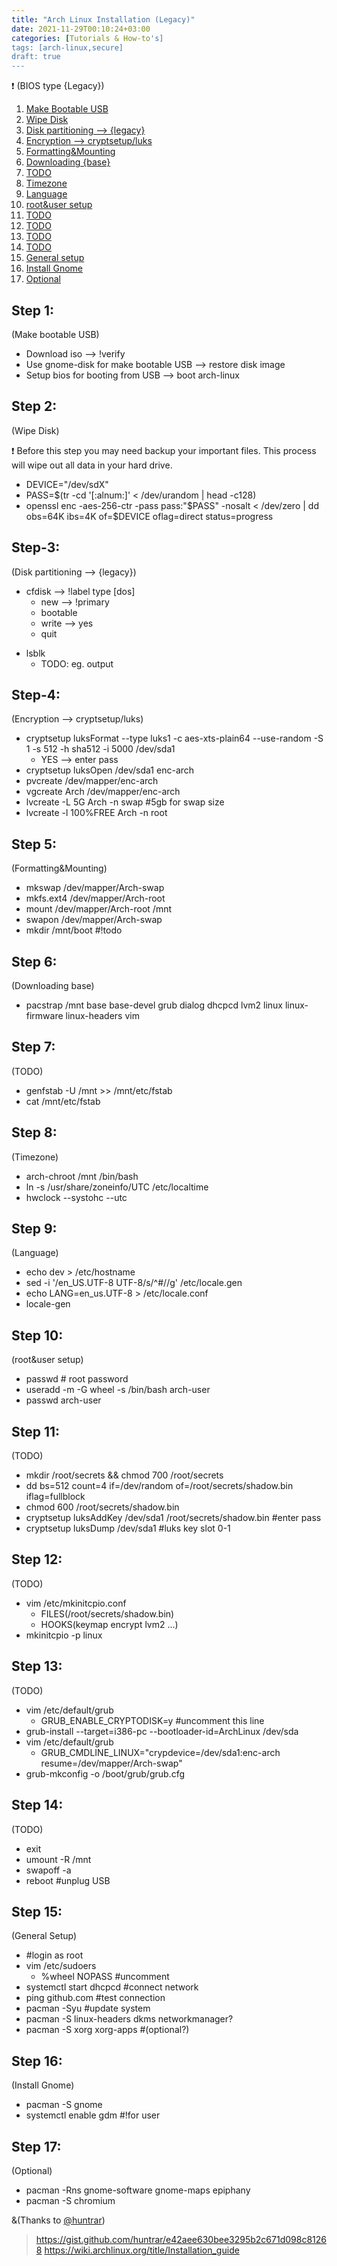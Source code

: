 ```yaml
---
title: "Arch Linux Installation (Legacy)"
date: 2021-11-29T00:10:24+03:00
categories: [Tutorials & How-to's]
tags: [arch-linux,secure]
draft: true
---
```


:heavy_exclamation_mark: (BIOS type {Legacy})

1. [Make Bootable USB](#step-1)
1. [Wipe Disk](#step-2)
1. [Disk partitioning –> {legacy}](#step-3)
1. [Encryption --> cryptsetup/luks](#step-4)
1. [Formatting&Mounting](#step-5)
1. [Downloading {base}](#step-6)
1. [TODO](#step-7)
1. [Timezone](#step-8)
1. [Language](#step-9)
1. [root&user setup](#step-10)
1. [TODO](#step-11)
1. [TODO](#step-12)
1. [TODO](#step-13)
1. [TODO](#step-14)
1. [General setup](#step-15)
1. [Install Gnome](#step-16)
1. [Optional](#step-17)

## Step 1:
(Make bootable USB)
- Download iso --> !verify
- Use gnome-disk for make bootable USB --> restore disk image
- Setup bios for booting from USB --> boot arch-linux

## Step 2:
(Wipe Disk)

:heavy_exclamation_mark: Before this step you may need backup your important files. This process will wipe out all data in your hard drive.
- DEVICE="/dev/sdX"
- PASS=$(tr -cd '[:alnum:]' < /dev/urandom | head -c128)
- openssl enc -aes-256-ctr -pass pass:"$PASS" -nosalt < /dev/zero | dd obs=64K ibs=4K of=$DEVICE oflag=direct status=progress

## Step-3:
(Disk partitioning --> {legacy})
* cfdisk --> !label type [dos]
    - new --> !primary
    - bootable
    - write --> yes
    - quit

- lsblk
    - TODO: eg. output

## Step-4:
(Encryption --> cryptsetup/luks)
- cryptsetup luksFormat --type luks1 -c aes-xts-plain64 --use-random -S 1 -s 512 -h sha512 -i 5000 /dev/sda1
    - YES --> enter pass
- cryptsetup luksOpen /dev/sda1 enc-arch
- pvcreate /dev/mapper/enc-arch
- vgcreate Arch /dev/mapper/enc-arch
- lvcreate -L 5G Arch -n swap #5gb for swap size
- lvcreate -l 100%FREE Arch -n root

## Step 5:
(Formatting&Mounting)
- mkswap /dev/mapper/Arch-swap
- mkfs.ext4 /dev/mapper/Arch-root
- mount /dev/mapper/Arch-root /mnt
- swapon /dev/mapper/Arch-swap
- mkdir /mnt/boot #!todo

## Step 6:
(Downloading base)
- pacstrap /mnt base base-devel grub dialog dhcpcd lvm2 linux linux-firmware linux-headers vim

## Step 7:
(TODO)
- genfstab -U /mnt >> /mnt/etc/fstab
- cat /mnt/etc/fstab

## Step 8:
(Timezone)
- arch-chroot /mnt /bin/bash
- ln -s /usr/share/zoneinfo/UTC /etc/localtime
- hwclock --systohc --utc

## Step 9:
(Language)
- echo dev > /etc/hostname
- sed -i '/en_US.UTF-8 UTF-8/s/^#//g' /etc/locale.gen
- echo LANG=en_us.UTF-8 > /etc/locale.conf
- locale-gen

## Step 10:
(root&user setup)
- passwd # root password
- useradd -m -G wheel -s /bin/bash arch-user
- passwd arch-user

## Step 11:
(TODO)
- mkdir /root/secrets && chmod 700 /root/secrets
- dd bs=512 count=4 if=/dev/random of=/root/secrets/shadow.bin iflag=fullblock
- chmod 600 /root/secrets/shadow.bin
- cryptsetup luksAddKey /dev/sda1 /root/secrets/shadow.bin #enter pass
- cryptsetup luksDump /dev/sda1 #luks key slot 0-1

## Step 12:
(TODO)
- vim /etc/mkinitcpio.conf
    - FILES(/root/secrets/shadow.bin)
    - HOOKS(keymap encrypt lvm2 ...)
- mkinitcpio -p linux


## Step 13:
(TODO)
- vim /etc/default/grub
    - GRUB_ENABLE_CRYPTODISK=y #uncomment this line
- grub-install --target=i386-pc --bootloader-id=ArchLinux /dev/sda
- vim /etc/default/grub
    - GRUB_CMDLINE_LINUX="crypdevice=/dev/sda1:enc-arch resume=/dev/mapper/Arch-swap"
- grub-mkconfig -o /boot/grub/grub.cfg

## Step 14:
(TODO)
- exit
- umount -R /mnt
- swapoff -a
- reboot #unplug USB

## Step 15:
(General Setup)
- #login as root
- vim /etc/sudoers
    - %wheel NOPASS #uncomment
- systemctl start dhcpcd #connect network
- ping github.com #test connection
- pacman -Syu #update system
- pacman -S linux-headers dkms networkmanager?
- pacman -S xorg xorg-apps #(optional?)

## Step 16:
(Install Gnome)
- pacman -S gnome
- systemctl enable gdm #!for user

## Step 17:
(Optional)
- pacman -Rns gnome-software gnome-maps epiphany
- pacman -S chromium

&(Thanks to [@huntrar](https://gist.github.com/huntrar))
> https://gist.github.com/huntrar/e42aee630bee3295b2c671d098c81268
> https://wiki.archlinux.org/title/Installation_guide
